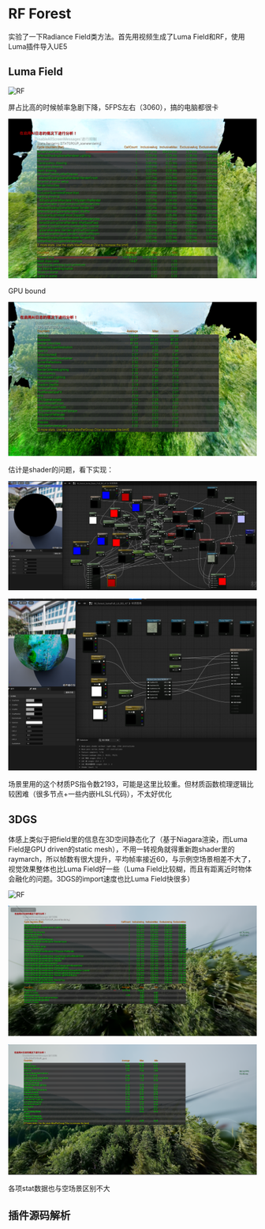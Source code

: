 RF Forest
============
实验了一下Radiance Field类方法。首先用视频生成了Luma Field和RF，使用Luma插件导入UE5

Luma Field
---------------
![RF](img/RF.png)

屏占比高的时候帧率急剧下降，5FPS左右（3060），搞的电脑都很卡

![RF](img/RF-sr.png)

GPU bound

![RF](img/RF-gpu.png)

估计是shader的问题，看下实现：

![RF](img/RF-shader2.png)

![RF](img/RF-shader.png)

场景里用的这个材质PS指令数2193，可能是这里比较重。但材质函数梳理逻辑比较困难（很多节点+一些内嵌HLSL代码），不太好优化


3DGS
------------
体感上类似于把field里的信息在3D空间静态化了（基于Niagara渲染，而Luma Field是GPU driven的static mesh），不用一转视角就得重新跑shader里的raymarch，所以帧数有很大提升，平均帧率接近60，与示例空场景相差不大了，视觉效果整体也比Luma Field好一些（Luma Field比较糊，而且有距离近时物体会融化的问题。3DGS的import速度也比Luma Field快很多）

![RF](img/3DGS.png)

![RF](img/3DGS-sr.png)

![RF](img/3DGS-GPU.png)

各项stat数据也与空场景区别不大

插件源码解析
------------

